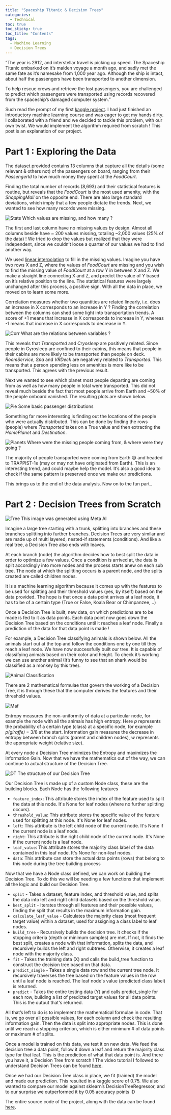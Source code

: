 ```yaml
---
title: "Spaceship Titanic & Decision Trees"
categories:
  - Technical 
toc: true
toc_sticky: true
toc_title: "Contents"
tags:
  - Machine Learning 
  - Decision Trees
---
```


“The year is 2912, and interstellar travel is picking up speed. The Spaceship Titanic embarked on it’s maiden voyage a month ago, and sadly met the same fate as it’s namesake from 1,000 year ago. Although the ship is intact, about half the passengers have been transported to another dimension.

To help rescue crews and retrieve the lost passengers, you are challenged to predict which passengers were transported using records recovered from the spaceship’s damaged computer system.”

Such read the prompt of my first [kaggle project](https://www.kaggle.com/competitions/spaceship-titanic). I had just finished an introductory machine learning course and was eager to get my hands dirty. I collaborated with a friend and we decided to tackle this problem, with our own twist. We would implement the algorithm required from scratch ! This post is an explanation of our project.

# Part 1 : Exploring the Data

The dataset provided contains 13 columns that capture all the details (some relevant & others not) of the passengers on board, ranging from their _PassengerId_ to how much money they spent at the _FoodCourt_.

Finding the total number of records (8,693) and their statistical features is routine, but reveals that the _FoodCourt_ is the most used amenity, with the _ShoppingMall_ on the opposite end. There are also large standard deviations, which imply that a few people dictate the trends. Next, we wanted to see how many records were missing.

![Stats](/assets/img/stitanic/2.jpg)
Which values are missing, and how many ?

The first and last column have no missing values by design. Almost all columns beside have ~ 200 values missing, totaling ~2,000 values (25% of the data) ! We tried to drop the values but realized that they were independent, since we couldn’t loose a quarter of our values we had to find another way.

We used [linear interpolation](https://en.wikipedia.org/wiki/Interpolation#Linear_interpolation) to fill in the missing values. Imagine you have two rows X and Z, where the values of _FoodCourt_ are missing and you wish to find the missing value of _FoodCourt_ at a row Y in between X and Z. We make a straight line connecting X and Z, and predict the value of Y based on it’s relative position to the line. The statistical features were largely unchanged after this process, a positive sign. With all the data in place, we moved on to learn some more.

Correlation measures whether two quantities are related linearly, i.e. does an increase in X corresponds to an increase in Y ? Finding the correlation between the columns can shed some light into transportation trends. A score of +1 means that increase in X corresponds to increase in Y, whereas -1 means that increase in X corresponds to decrease in Y.

![Corr](/assets/img/stitanic/3.jpg)
What are the relations between variables ?

This reveals that _Transported_ and _Cryosleep_ are positively related. Since people in Cyrosleep are confined to their cabins, this means that people in their cabins are more likely to be transported than people on deck. _RoomService_, _Spa_ and _VRDeck_ are negatively related to _Transported_. This means that a person spending less on amenities is more like to be transported. This agrees with the previous result.

Next we wanted to see which planet most people departing are coming from as well as how many people in total were transported. This did not reveal much beside the fact that most people arrive from Earth and ~50% of the people onboard vanished. The resulting plots are shown below.

![Pie](/assets/img/stitanic/4.jpg)
Some basic passenger distributions

Something far more interesting is finding out the locations of the people who were actually distributed. This can be done by finding the rows (people) where _Transported_ takes on a True value and then extracting the _HomePlanet_ and _Destination_.

![Planets](/assets/img/stitanic/5.jpg)
Where were the missing people coming from, & where were they going ?

The majority of people transported were coming from Earth 😅 and headed to TRAPPIST-1e (may or may not have originated from Earth). This is an interesting trend, and could maybe help the model. It’s also a good idea to check if the same pattern is preserved once we make our predictions.

This brings us to the end of the data analysis. Now on to the fun part..

# Part 2 : Decision Trees from Scratch

![Tree](/assets/img/stitanic/6.jpg)
This image was generated using Meta AI

Imagine a large tree starting with a trunk, splitting into branches and these branches splitting into further branches. Decision Trees are very similar and are made up of multi layered, nested-if statements (conditions). And like a real tree, a Decision Tree also ends with leaves.

At each branch (node) the algorithm decides how to best split the data in order to optimize a few values. Once a condition is arrived at, the data is split accordingly into more nodes and the process starts anew on each sub tree. The node at which the splitting occurs is a parent node, and the splits created are called children nodes.

It is a machine learning algorithm because it comes up with the features to be used for splitting and their threshold values (yes, by itself) based on the data provided. The hope is that once a data point arrives at a leaf node, it has to be of a certain type (True or False, Koala Bear or Chimpanzee, ..)

Once a Decision Tree is built, new data, on which predictions are to be made is fed to it as data points. Each data point now goes down the Decision Tree based on the conditions until it reaches a leaf node. Finally a prediction of the data for that data point is made !

For example, a Decision Tree classifying animals is shown below. All the animals start out at the top and follow the conditions one by one till they reach a leaf node. We have now successfully built our tree. It is capable of classifying animals based on their color and height. To check it’s working we can use another animal (It’s funny to see that an shark would be classified as a monkey by this tree).

![Animal Classification](/assets/img/stitanic/7.jpg)

There are 2 mathematical formulae that govern the working of a Decision Tree, it is through these that the computer derives the features and their threshold values.

![Maf](/assets/img/stitanic/8.jpg)

Entropy measures the non-uniformity of data at a particular node, for example the node with all the animals has high entropy. Here _p_ represents the probability of a certain type (class) at a specific node, for example _p(giraffe)_ = 3/8 at the start. Information gain measures the decrease in entropy between branch splits (parent and children nodes), _w_ represents the appropriate weight (relative size).

At every node a Decision Tree minimizes the Entropy and maximizes the Information Gain. Now that we have the mathematics out of the way, we can continue to actual structure of the Decision Tree.

![DT](/assets/img/stitanic/9.jpg)
The structure of our Decision Tree

Our Decision Tree is made up of a custom Node class, these are the building blocks. Each Node has the following features

-   `feature_index`: This attribute stores the index of the feature used to split the data at this node. It's None for leaf nodes (where no further splitting occurs).
-   `threshold_value`: This attribute stores the specific value of the feature used for splitting at this node. It's None for leaf nodes.
-   `left`: This attribute is the left child node of the current node. It's None if the current node is a leaf node.
-   `right`: This attribute is the right child node of the current node. It's None if the current node is a leaf node.
-   `leaf_value`: This attribute stores the majority class label of the data contained in this leaf node. It's None for non-leaf nodes.
-   `data`: This attribute can store the actual data points (rows) that belong to this node during the tree building process

Now that we have a Node class defined, we can work on building the Decision Tree. To do this we will be needing a few functions that implement all the logic and build our Decision Tree.

-   `split` - Takes a dataset, feature index, and threshold value, and splits the data into left and right child datasets based on the threshold value.
-   `best_split` - Iterates through all features and their possible values, finding the split that results in the maximum information gain.
-   `calculate_leaf_value` - Calculates the majority class (most frequent target value) within a dataset, used for assigning a class label to leaf nodes.
-   `build_tree` - Recursively builds the decision tree. It checks if the stopping criteria (depth or minimum samples) are met. If not, it finds the best split, creates a node with that information, splits the data, and recursively builds the left and right subtrees. Otherwise, it creates a leaf node with the majority class.
-   `fit` - Takes the training data (X) and calls the build_tree function to construct the decision tree based on that data.
-   `predict_single` - Takes a single data row and the current tree node. It recursively traverses the tree based on the feature values in the row until a leaf node is reached. The leaf node's value (predicted class label) is returned.
-   `predict` - Takes the entire testing data (Y) and calls predict_single for each row, building a list of predicted target values for all data points. This is the output that's returned.

All that’s left to do is to implement the mathematical formulae in code. That is, we go over all possible values, for each column and check the resulting information gain. Then the data is split into appropriate nodes. This is done until we reach a stopping criterion, which is either minimum # of data points or maximum # of splits.

Once a model is trained on this data, we test it on new data. We feed the decision tree a data point, follow it down a leaf and return the majority class type for that leaf. This is the prediction of what that data point is. And there you have it, a Decision Tree from scratch ! The video tutorial I followed to understand Decision Trees can be found [here](https://youtu.be/ZVR2Way4nwQ?si=OADrhYCvB5bufQpj).

Once we had our Decision Tree class in place, we fit (trained) the model and made our prediction. This resulted in a kaggle score of 0.75. We also wanted to compare our model against sklearn’s DecisionTreeRegressor, and to our surprise we outperformed it by 0.05 accuracy points :D

The entire source code of the project, along with the data can be found [here](https://github.com/sri-ram-swaminathan/Spaceship-Titanic-and-Decision-Trees).
